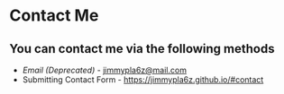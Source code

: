 # Contact Me
## You can contact me via the following methods
- *Email (Deprecated)* - jimmypla6z@mail.com
- Submitting Contact Form - https://jimmypla6z.github.io/#contact
